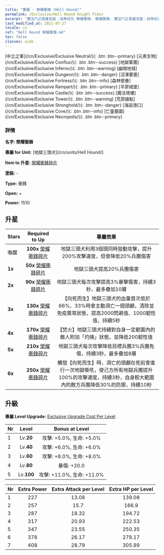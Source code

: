 ```yaml
---
title: "專屬 - 榮耀衝鋒 (Hell Hound)"
permalink: /Exclusive/Hell Hound Knight Pike/
excerpt: "魔法门之英雄无敌：战争纪元 榮耀衝鋒. 榮耀衝鋒. 魔法门之英雄无敌：战争纪元 專屬 榮耀衝鋒. 地獄三頭犬 專屬."
last_modified_at: 2021-07-27
locale: cn
ref: "Hell Hound 榮耀衝鋒.md"
toc: false
classes: wide
---
```

 [中立之軍](/cn/Exclusive/Exclusive Neutral/){: .btn .btn--primary} [元素生物](/cn/Exclusive/Exclusive Conflux/){: .btn .btn--success} [地獄軍團](/cn/Exclusive/Exclusive Inferno/){: .btn .btn--warning} [幽暗地城](/cn/Exclusive/Exclusive Dungeon/){: .btn .btn--danger} [沼澤要塞](/cn/Exclusive/Exclusive Fortress/){: .btn .btn--info} [森林壁壘](/cn/Exclusive/Exclusive Rampart/){: .btn .btn--primary} [平原城堡](/cn/Exclusive/Exclusive Castle/){: .btn .btn--success} [魔法塔樓](/cn/Exclusive/Exclusive Tower/){: .btn .btn--warning} [荒原據點](/cn/Exclusive/Exclusive Stronghold/){: .btn .btn--danger} [海盜港口](/cn/Exclusive/Exclusive Cove/){: .btn .btn--info} [亡靈墓園](/cn/Exclusive/Exclusive Necropolis/){: .btn .btn--primary} 

### 詳情
 **名字: 榮耀衝鋒** 

 **專屬 for Unit:** [地獄三頭犬](/cn/units/Hell Hound/) 

 **Item to 升星:** [榮耀衝鋒碎片](/cn/Items/con_916/)

 **塗裝:** -

 **Type:** 衝鋒

 **Open:** +

 **Power:** 1510

## 升星

  |     Stars    |  Required to Up | 專屬效果 |
  |:-------------|:---------------:|:---------------:|
  |  喚醒  | **100x** [榮耀衝鋒碎片](/cn/Items/con_916/) | 地獄三頭犬利用3個頭同時發動攻擊，提升200%攻擊速度，但會降低20%兵團傷害 |
  | **1x** <i class="fas fa-star"/> | **50x** [榮耀衝鋒碎片](/cn/Items/con_916/) | 地獄三頭犬提高20%兵團傷害 |
  | **2x** <i class="fas fa-star"/> | **90x** [榮耀衝鋒碎片](/cn/Items/con_916/) | 地獄三頭犬每次攻擊提高3%暴擊傷害，持續3秒，最多疊加10層 |
  | **3x** <i class="fas fa-star"/> | **130x** [榮耀衝鋒碎片](/cn/Items/con_916/) | 【向死而生】地獄三頭犬的血量首次低於66%、33%時會主動凋亡一個頭顱，清除並免疫異常狀態，提高2000閃避值、1000韌性值，持續5秒 |
  | **4x** <i class="fas fa-star"/> | **170x** [榮耀衝鋒碎片](/cn/Items/con_916/) | 【焚火】地獄三頭犬持續對自身一定範圍內的敵人附加「灼燒」狀態，並降低200韌性值 |
  | **5x** <i class="fas fa-star"/> | **210x** [榮耀衝鋒碎片](/cn/Items/con_916/) | 地獄三頭犬每次攻擊降低目標兵團3%兵團免傷，持續3秒，最多疊加8層 |
  | **6x** <i class="fas fa-star"/> | **250x** [榮耀衝鋒碎片](/cn/Items/con_916/) | 觸發【向死而生】時，凋亡的頭顱在死前會進行一次地獄嘶吼，使己方所有地獄兵團提升100%的攻擊速度，持續3秒，自身較大範圍內的敵方兵團降低30%的防禦，持續10秒 |


## 升級
 **專屬 Level Upgrade:** [Exclusive Upgrade Cost Per Level](/Exclusive/ExclusiveUpgradeCostPerLevel/)

  |  Nr  |   Level  | Bonus at Level |
  |:-----|:--------:|:--------------:|
  | 1 | Lv.**20** | 攻擊: +5.0%, 生命: +5.0% |
  | 2 | Lv.**40** | 攻擊: +6.0%, 生命: +6.0% |
  | 3 | Lv.**60** | 攻擊: +8.0%, 生命: +8.0% |
  | 4 | Lv.**80** | 暴傷: +20.0 |
  | 5 | Lv.**100** | 攻擊: +11.0%, 生命: +11.0% |


  |  Nr  |  Extra Power | Extra Attack per Level | Extra HP per Level |
  |:-----|:--------:|:--------:|:--------:|
  | 1 | 227 | 13.08 | 139.08 |
  | 2 | 257 | 15.7 | 166.9 |
  | 3 | 287 | 18.32 | 194.72 |
  | 4 | 317 | 20.93 | 222.53 |
  | 5 | 347 | 23.55 | 250.35 |
  | 6 | 378 | 26.17 | 278.17 |
  | 7 | 408 | 28.79 | 305.99 |


